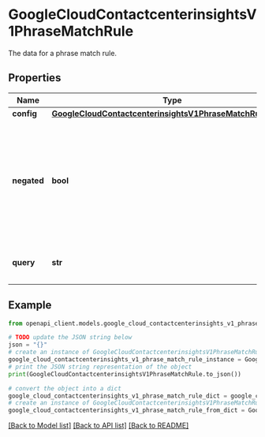 # GoogleCloudContactcenterinsightsV1PhraseMatchRule

The data for a phrase match rule.

## Properties

Name | Type | Description | Notes
------------ | ------------- | ------------- | -------------
**config** | [**GoogleCloudContactcenterinsightsV1PhraseMatchRuleConfig**](GoogleCloudContactcenterinsightsV1PhraseMatchRuleConfig.md) |  | [optional] 
**negated** | **bool** | Specifies whether the phrase must be missing from the transcript segment or present in the transcript segment. | [optional] 
**query** | **str** | Required. The phrase to be matched. | [optional] 

## Example

```python
from openapi_client.models.google_cloud_contactcenterinsights_v1_phrase_match_rule import GoogleCloudContactcenterinsightsV1PhraseMatchRule

# TODO update the JSON string below
json = "{}"
# create an instance of GoogleCloudContactcenterinsightsV1PhraseMatchRule from a JSON string
google_cloud_contactcenterinsights_v1_phrase_match_rule_instance = GoogleCloudContactcenterinsightsV1PhraseMatchRule.from_json(json)
# print the JSON string representation of the object
print(GoogleCloudContactcenterinsightsV1PhraseMatchRule.to_json())

# convert the object into a dict
google_cloud_contactcenterinsights_v1_phrase_match_rule_dict = google_cloud_contactcenterinsights_v1_phrase_match_rule_instance.to_dict()
# create an instance of GoogleCloudContactcenterinsightsV1PhraseMatchRule from a dict
google_cloud_contactcenterinsights_v1_phrase_match_rule_from_dict = GoogleCloudContactcenterinsightsV1PhraseMatchRule.from_dict(google_cloud_contactcenterinsights_v1_phrase_match_rule_dict)
```
[[Back to Model list]](../README.md#documentation-for-models) [[Back to API list]](../README.md#documentation-for-api-endpoints) [[Back to README]](../README.md)


